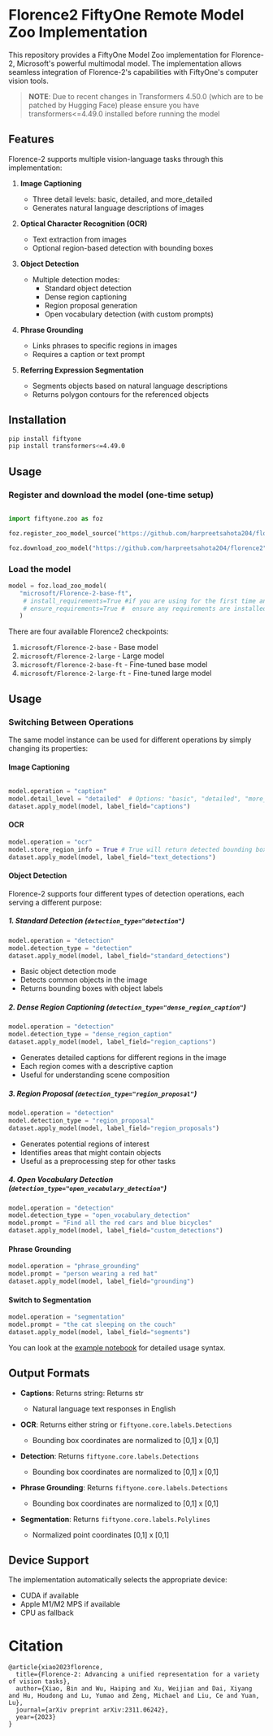 # Florence2 FiftyOne Remote Model Zoo Implementation

This repository provides a FiftyOne Model Zoo implementation for Florence-2, Microsoft's powerful multimodal model. The implementation allows seamless integration of Florence-2's capabilities with FiftyOne's computer vision tools.

> **NOTE**: Due to recent changes in Transformers 4.50.0 (which are to be patched by Hugging Face) please ensure you have transformers<=4.49.0 installed before running the model

## Features

Florence-2 supports multiple vision-language tasks through this implementation:

1. **Image Captioning**
   - Three detail levels: basic, detailed, and more_detailed
   - Generates natural language descriptions of images

2. **Optical Character Recognition (OCR)**
   - Text extraction from images
   - Optional region-based detection with bounding boxes

3. **Object Detection**
   - Multiple detection modes:
     - Standard object detection
     - Dense region captioning
     - Region proposal generation
     - Open vocabulary detection (with custom prompts)

4. **Phrase Grounding**
   - Links phrases to specific regions in images
   - Requires a caption or text prompt

5. **Referring Expression Segmentation**
   - Segments objects based on natural language descriptions
   - Returns polygon contours for the referenced objects

## Installation

```bash
pip install fiftyone
pip install transformers<=4.49.0
```

## Usage

### Register and download the model (one-time setup)

```python

import fiftyone.zoo as foz

foz.register_zoo_model_source("https://github.com/harpreetsahota204/florence2", overwrite=True)

foz.download_zoo_model("https://github.com/harpreetsahota204/florence2", model_name="microsoft/Florence-2-base-ft")
```

### Load the model

```python
model = foz.load_zoo_model(
   "microsoft/Florence-2-base-ft",
    # install_requirements=True #if you are using for the first time and need to download reuirement,
    # ensure_requirements=True #  ensure any requirements are installed before loading the model
   )
```

There are four available Florence2 checkpoints:

1. `microsoft/Florence-2-base` - Base model
2. `microsoft/Florence-2-large` - Large model
3. `microsoft/Florence-2-base-ft` - Fine-tuned base model
4. `microsoft/Florence-2-large-ft` - Fine-tuned large model

## Usage

### Switching Between Operations
The same model instance can be used for different operations by simply changing its properties:

#### Image Captioning

```python

model.operation = "caption"
model.detail_level = "detailed"  # Options: "basic", "detailed", "more_detailed"
dataset.apply_model(model, label_field="captions")
```

#### OCR

```python
model.operation = "ocr"
model.store_region_info = True # True will return detected bounding boxes, False will return just the text
dataset.apply_model(model, label_field="text_detections")
```

#### Object Detection

Florence-2 supports four different types of detection operations, each serving a different purpose:

##### 1. Standard Detection (`detection_type="detection"`)

```python
model.operation = "detection"
model.detection_type = "detection"
dataset.apply_model(model, label_field="standard_detections")
```
- Basic object detection mode
- Detects common objects in the image
- Returns bounding boxes with object labels


##### 2. Dense Region Captioning (`detection_type="dense_region_caption"`)

```python
model.operation = "detection"
model.detection_type = "dense_region_caption"
dataset.apply_model(model, label_field="region_captions")
```

- Generates detailed captions for different regions in the image
- Each region comes with a descriptive caption
- Useful for understanding scene composition

##### 3. Region Proposal (`detection_type="region_proposal"`)
```python
model.operation = "detection"
model.detection_type = "region_proposal"
dataset.apply_model(model, label_field="region_proposals")
```

- Generates potential regions of interest
- Identifies areas that might contain objects
- Useful as a preprocessing step for other tasks

##### 4. Open Vocabulary Detection (`detection_type="open_vocabulary_detection"`)
```python
model.operation = "detection"
model.detection_type = "open_vocabulary_detection"
model.prompt = "Find all the red cars and blue bicycles"
dataset.apply_model(model, label_field="custom_detections")
```

#### Phrase Grounding

```python
model.operation = "phrase_grounding"
model.prompt = "person wearing a red hat"
dataset.apply_model(model, label_field="grounding")
```

#### Switch to Segmentation

```python
model.operation = "segmentation"
model.prompt = "the cat sleeping on the couch"
dataset.apply_model(model, label_field="segments")
```

You can look at the [example notebook](using_florence2_zoo_model.ipynb) for detailed usage syntax.

## Output Formats

- **Captions**: Returns string: Returns str
   - Natural language text responses in English

- **OCR**: Returns either string or `fiftyone.core.labels.Detections`
   - Bounding box coordinates are normalized to [0,1] x [0,1]

- **Detection**: Returns `fiftyone.core.labels.Detections`
   - Bounding box coordinates are normalized to [0,1] x [0,1]
- **Phrase Grounding**: Returns `fiftyone.core.labels.Detections`
   - Bounding box coordinates are normalized to [0,1] x [0,1]

- **Segmentation**: Returns `fiftyone.core.labels.Polylines`
  - Normalized point coordinates [0,1] x [0,1]

## Device Support

The implementation automatically selects the appropriate device:
- CUDA if available
- Apple M1/M2 MPS if available
- CPU as fallback

# Citation

```bibtext
@article{xiao2023florence,
  title={Florence-2: Advancing a unified representation for a variety of vision tasks},
  author={Xiao, Bin and Wu, Haiping and Xu, Weijian and Dai, Xiyang and Hu, Houdong and Lu, Yumao and Zeng, Michael and Liu, Ce and Yuan, Lu},
  journal={arXiv preprint arXiv:2311.06242},
  year={2023}
}
```
